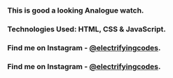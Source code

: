 ### This is good a looking Analogue watch.

### Technologies Used: HTML, CSS & JavaScript.

### Find me on Instagram - [@electrifyingcodes][Instagram].

### Find me on Instagram - [@electrifyingcodes][Instagram].

[Instagram]: https://www.instagram.com/electrifying_codes
[discord]: https://discord.com/invite/VGj9tpuqhm
